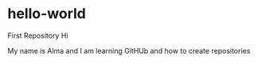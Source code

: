 # hello-world
First Repository 
Hi

My name is Alma and I am learning GitHUb and how to create repositories
